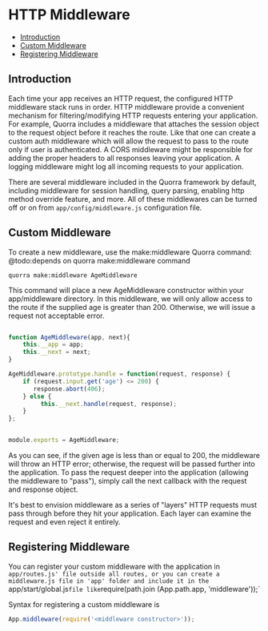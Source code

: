 # HTTP Middleware

 - [Introduction](#introduction)
 - [Custom Middleware](#custom-middleware)
 - [Registering Middleware](#registering-middleware)

## Introduction

Each time your app receives an HTTP request, the configured HTTP middleware stack runs in order. HTTP middleware
provide a convenient mechanism for filtering/modifying HTTP requests entering your application. For
example, Quorra includes a middleware that attaches the session object to the request object before it reaches the
route. Like that one can create a custom auth middleware which will allow the request to pass to the route only if
user is authenticated. A CORS middleware might be responsible for adding the proper headers to all responses leaving
your application. A logging middleware might log all incoming requests to your application.

There are several middleware included in the Quorra framework by default, including middleware for session handling,
query parsing, enabling http method override feature, and more. All of these middlewares can be turned off or on from
`app/config/middleware.js` configuration file.

## Custom Middleware

To create a new middleware, use the make:middleware Quorra command:
@todo:depends on quorra make:middleware command
```
quorra make:middleware AgeMiddleware
```

This command will place a new AgeMiddleware constructor within your app/middleware directory. In this middleware, we
will only allow access to the route if the supplied age is greater than 200. Otherwise, we will issue a request not
acceptable error.

```javascript

function AgeMiddleware(app, next){
    this.__app = app;
    this.__next = next;
}

AgeMiddleware.prototype.handle = function(request, response) {
    if (request.input.get('age') <= 200) {
       response.abort(406);
    } else {
         this.__next.handle(request, response);
    }
};


module.exports = AgeMiddleware;
```

As you can see, if the given age is less than or equal to 200, the middleware will throw an HTTP error; otherwise, the
request will be passed further into the application. To pass the request deeper into the application (allowing the
middleware to "pass"), simply call the next callback with the request and response object.

It's best to envision middleware as a series of "layers" HTTP requests must pass through before they hit your
application. Each layer can examine the request and even reject it entirely.

## Registering Middleware

You can register your custom middleware with the application in `app/routes.js' file outside all routes, or you can
create a middleware.js file in 'app' folder and include it in the `app/start/global.js` file like `require(path.join
(App.path.app, 'middleware'));`

Syntax for registering a custom middleware is

```javascript
App.middleware(require('<middleware constructor>'));
```